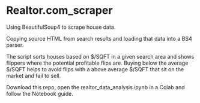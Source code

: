 # Realtor.com_scraper
Using BeautifulSoup4 to scrape house data.

Copying source HTML from search results and loading that data into a BS4 parser.

The script sorts houses based on $/SQFT in a given search area and shows flippers where the potential profitable flips are.  Buying below the average $/SQFT helps to avoid flips with a above average $/SQFT that sit on the market and fail to sell.

Download this repo, open the realtor_data_analysis.ipynb in a Colab and follow the Notebook guide.
